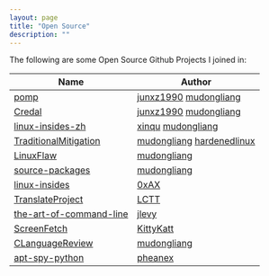 ```yaml
---
layout: page
title: "Open Source"
description: ""
---
```


The following are some Open Source Github Projects I joined in:

Name        |Author
------------|--------------
[pomp](https://github.com/junxzm1990/pomp)|[junxz1990](https://github.com/junxzm1990) [mudongliang](https://github.com/mudongliang)
[Credal](https://github.com/junxzm1990/credal)|[junxz1990](https://github.com/junxzm1990) [mudongliang](https://github.com/mudongliang)
[linux-insides-zh](https://github.com/MintCN/linux-insides-zh)|[xinqu](https://github.com/xinqiu) [mudongliang](https://github.com/mudongliang)
[TraditionalMitigation](https://github.com/hardenedlinux/TraditionalMitigation)|[mudongliang](https://github.com/mudongliang) [hardenedlinux](https://github.com/hardenedlinux)
[LinuxFlaw](https://github.com/mudongliang/LinuxFlaw)|[mudongliang](https://github.com/mudongliang/)
[source-packages](https://github.com/mudongliang/source-packages)|[mudongliang](https://github.com/mudongliang/)
[linux-insides](https://github.com/0xAX/linux-insides)|[0xAX](https://github.com/0xAX)
[TranslateProject](https://github.com/LCTT/TranslateProject)|[LCTT](https://github.com/LCTT)
[the-art-of-command-line](https://github.com/jlevy/the-art-of-command-line)|[jlevy](https://github.com/jlevy)
[ScreenFetch](https://github.com/KittyKatt/screenFetch)|[KittyKatt](https://github.com/KittyKatt/)
[CLanguageReview](https://github.com/mudongliang/CLanguageReview)|[mudongliang](https://github.com/mudongliang/)
[apt-spy-python](https://bitbucket.org/pheanex/apt-spy-python/)|[pheanex](https://bitbucket.org/pheanex/)
